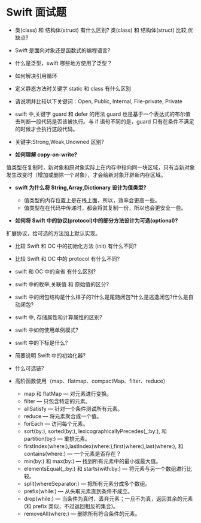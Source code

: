 # Swift 面试题

- 类(class) 和 结构体(struct) 有什么区别? 类(class) 和 结构体(struct) 比较,优缺点?

- Swift 是面向对象还是函数式的编程语言?

- 什么是泛型，swift 哪些地方使用了泛型？

- 如何解决引用循环

- 定义静态方法时关键字 static 和 class 有什么区别

- 请说明并比较以下关键词：Open, Public, Internal, File-private, Private

- swift 中,关键字 guard 和 defer 的用法 guard 也是基于一个表达式的布尔值去判断一段代码是否该被执行。与 if 语句不同的是，guard 只有在条件不满足的时候才会执行这段代码。

- 关键字:Strong,Weak,Unowned 区别?

- **如何理解 copy-on-write?**

值类型在复制时，新对象和原对象实际上在内存中指向同一块区域，只有当新对象发生改变时（增加或删除一个对象），才会给新对象开辟新内存区域。

- **swift 为什么将 String,Array,Dictionary 设计为值类型?**

  - 值类型的内存位置上是在栈上面，所以，效率会更高一些。
  - 值类型在在代码中传递时，都会将其复制一份，所以也会更安全一些。

- **如何将 Swift 中的协议(protocol)中的部分方法设计为可选(optional)?**

扩展协议，给可选的方法加上默认实现。

- 比较 Swift 和 OC 中的初始化方法 (init) 有什么不同?

- 比较 Swift 和 OC 中的 protocol 有什么不同?

- swift 和 OC 中的自省 有什么区别?

- swift 中的枚举,关联值 和 原始值的区分?

- swift 中的闭包结构是什么样子的?什么是尾随闭包?什么是逃逸闭包?什么是自动闭包?

- swift 中, 存储属性和计算属性的区别?

- swift 中如何使用单例模式?

- swift 中的下标是什么?

- 简要说明 Swift 中的初始化器?

- 什么可选链?

* 高阶函数使用（map、flatmap、compactMap、filter、reduce）

  - map 和 flatMap — 对元素进行变换。
  - filter — 只包含特定的元素。
  - allSatisfy — 针对一个条件测试所有元素。
  - reduce — 将元素聚合成一个值。
  - forEach — 访问每个元素。
  - sort(by:), sorted(by:), lexicographicallyPrecedes(\_:by:), 和 partition(by:) — 重排元素。
  - firstIndex(where:),lastIndex(where:),first(where:),last(where:), 和 contains(where:) — 一个元素是否存在？
  - min(by:) 和 max(by:) — 找到所有元素中的最小或最大值。
  - elementsEqual(\_:by:) 和 starts(with:by:) — 将元素与另一个数组进行比较。
  - split(whereSeparator:) — 把所有元素分成多个数组。
  - prefix(while:) — 从头取元素直到条件不成立。
  - drop(while:) — 当条件为真时，丢弃元素；一旦不为真，返回其余的元素(和 prefix 类似，不过返回相反的集合)。
  - removeAll(where:) — 删除所有符合条件的元素。
